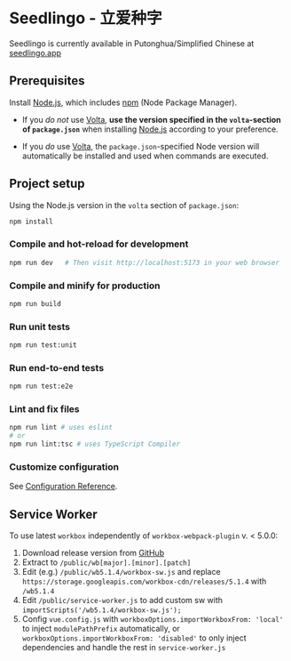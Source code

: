 # Seedlingo - 立爱种字

Seedlingo is currently available in Putonghua/Simplified Chinese at
[seedlingo.app](https://seedlingo.app)

## Prerequisites

Install [Node.js](https://nodejs.org),
which includes [npm](https://www.npmjs.com/get-npm) (Node Package Manager).

- If you *do not* use [Volta](https://volta.sh/),
  **use the version specified in the `volta`-section of `package.json`**
  when installing [Node.js](https://nodejs.org) according to your preference.

- If you *do* use [Volta](https://volta.sh/),
  the `package.json`-specified Node version
  will automatically be installed and used
  when commands are executed.

## Project setup

Using the Node.js version in the `volta` section of `package.json`:

```sh
npm install
```

### Compile and hot-reload for development

```sh
npm run dev   # Then visit http://localhost:5173 in your web browser
```

### Compile and minify for production

```sh
npm run build
```

### Run unit tests

```sh
npm run test:unit
```

### Run end-to-end tests

```sh
npm run test:e2e
```

### Lint and fix files

```sh
npm run lint # uses eslint
# or
npm run lint:tsc # uses TypeScript Compiler
```

### Customize configuration

See [Configuration Reference](https://cli.vuejs.org/config/).

## Service Worker

To use latest `workbox` independently of `workbox-webpack-plugin` v. < 5.0.0:

1. Download release version from
   [GitHub](https://github.com/GoogleChrome/workbox/releases/latest)
2. Extract to `/public/wb[major].[minor].[patch]`
3. Edit (e.g.) `/public/wb5.1.4/workbox-sw.js`
   and replace `https://storage.googleapis.com/workbox-cdn/releases/5.1.4`
   with `/wb5.1.4`
4. Edit `/public/service-worker.js` to add custom sw
   with `importScripts('/wb5.1.4/workbox-sw.js');`
5. Config `vue.config.js` with `workboxOptions.importWorkboxFrom: 'local'`
   to inject `modulePathPrefix` automatically,
   or `workboxOptions.importWorkboxFrom: 'disabled'`
   to only inject dependencies and handle the rest in `service-worker.js`

